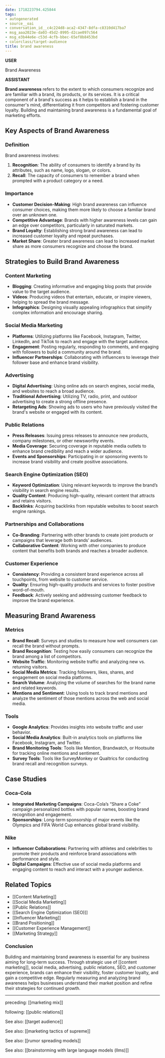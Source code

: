 ```yaml
---
date: 1718223794.425844
tags:
- autogenerated
- source__oai
- conversation_id__c4c224d8-aca2-4347-8dfa-c8310d417ba7
- msg_aaa2023e-da03-45d2-8995-d2cae097c564
- msg_e3b44e6e-c53d-4cfb-bbec-65ef8b8453bd
- colorclass/target-audience
title: brand awareness
---
```


**USER**

Brand Awareness


**ASSISTANT**

**Brand awareness** refers to the extent to which consumers recognize and are familiar with a brand, its products, or its services. It is a critical component of a brand's success as it helps to establish a brand in the consumer's mind, differentiating it from competitors and fostering customer loyalty. Building and maintaining brand awareness is a fundamental goal of marketing efforts.

## Key Aspects of Brand Awareness

### Definition

Brand awareness involves:
1. **Recognition**: The ability of consumers to identify a brand by its attributes, such as name, logo, slogan, or colors.
2. **Recall**: The capacity of consumers to remember a brand when prompted with a product category or a need.

### Importance

- **Customer Decision-Making**: High brand awareness can influence consumer choices, making them more likely to choose a familiar brand over an unknown one.
- **Competitive Advantage**: Brands with higher awareness levels can gain an edge over competitors, particularly in saturated markets.
- **Brand Loyalty**: Establishing strong brand awareness can lead to increased customer loyalty and repeat purchases.
- **Market Share**: Greater brand awareness can lead to increased market share as more consumers recognize and choose the brand.

## Strategies to Build Brand Awareness

### Content Marketing

- **Blogging**: Creating informative and engaging blog posts that provide value to the target audience.
- **Videos**: Producing videos that entertain, educate, or inspire viewers, helping to spread the brand message.
- **Infographics**: Designing visually appealing infographics that simplify complex information and encourage sharing.

### Social Media Marketing

- **Platforms**: Utilizing platforms like Facebook, Instagram, Twitter, LinkedIn, and TikTok to reach and engage with the target audience.
- **Engagement**: Posting regularly, responding to comments, and engaging with followers to build a community around the brand.
- **Influencer Partnerships**: Collaborating with influencers to leverage their follower base and enhance brand visibility.

### Advertising

- **Digital Advertising**: Using online ads on search engines, social media, and websites to reach a broad audience.
- **Traditional Advertising**: Utilizing TV, radio, print, and outdoor advertising to create a strong offline presence.
- **Retargeting Ads**: Showing ads to users who have previously visited the brand's website or engaged with its content.

### Public Relations

- **Press Releases**: Issuing press releases to announce new products, company milestones, or other newsworthy events.
- **Media Coverage**: Securing coverage in reputable media outlets to enhance brand credibility and reach a wider audience.
- **Events and Sponsorships**: Participating in or sponsoring events to increase brand visibility and create positive associations.

### Search Engine Optimization (SEO)

- **Keyword Optimization**: Using relevant keywords to improve the brand’s visibility in search engine results.
- **Quality Content**: Producing high-quality, relevant content that attracts and retains visitors.
- **Backlinks**: Acquiring backlinks from reputable websites to boost search engine rankings.

### Partnerships and Collaborations

- **Co-Branding**: Partnering with other brands to create joint products or campaigns that leverage both brands’ audiences.
- **Collaborative Content**: Working with other companies to produce content that benefits both brands and reaches a broader audience.

### Customer Experience

- **Consistency**: Providing a consistent brand experience across all touchpoints, from website to customer service.
- **Quality**: Ensuring high-quality products and services to foster positive word-of-mouth.
- **Feedback**: Actively seeking and addressing customer feedback to improve the brand experience.

## Measuring Brand Awareness

### Metrics

- **Brand Recall**: Surveys and studies to measure how well consumers can recall the brand without prompts.
- **Brand Recognition**: Testing how easily consumers can recognize the brand among a list of competitors.
- **Website Traffic**: Monitoring website traffic and analyzing new vs. returning visitors.
- **Social Media Metrics**: Tracking followers, likes, shares, and engagement on social media platforms.
- **Search Volume**: Analyzing the volume of searches for the brand name and related keywords.
- **Mentions and Sentiment**: Using tools to track brand mentions and analyze the sentiment of those mentions across the web and social media.

### Tools

- **Google Analytics**: Provides insights into website traffic and user behavior.
- **Social Media Analytics**: Built-in analytics tools on platforms like Facebook, Instagram, and Twitter.
- **Brand Monitoring Tools**: Tools like Mention, Brandwatch, or Hootsuite for tracking online mentions and sentiment.
- **Survey Tools**: Tools like SurveyMonkey or Qualtrics for conducting brand recall and recognition surveys.

## Case Studies

### Coca-Cola

- **Integrated Marketing Campaigns**: Coca-Cola’s “Share a Coke” campaign personalized bottles with popular names, boosting brand recognition and engagement.
- **Sponsorships**: Long-term sponsorship of major events like the Olympics and FIFA World Cup enhances global brand visibility.

### Nike

- **Influencer Collaborations**: Partnering with athletes and celebrities to promote their products and reinforce brand associations with performance and style.
- **Digital Campaigns**: Effective use of social media platforms and engaging content to reach and interact with a younger audience.

## Related Topics

- [[Content Marketing]]
- [[Social Media Marketing]]
- [[Public Relations]]
- [[Search Engine Optimization (SEO)]]
- [[Influencer Marketing]]
- [[Brand Positioning]]
- [[Customer Experience Management]]
- [[Marketing Strategy]]

### Conclusion

Building and maintaining brand awareness is essential for any business aiming for long-term success. Through strategic use of [[content marketing]], social media, advertising, public relations, SEO, and customer experience, brands can enhance their visibility, foster customer loyalty, and gain a competitive edge. Regularly measuring and analyzing brand awareness helps businesses understand their market position and refine their strategies for continued growth.


---

preceding: [[marketing mix]]  


following: [[public relations]]

See also: [[target audience]]


See also: [[marketing tactics of supreme]]


See also: [[rumor spreading models]]


See also: [[brainstorming with large language models (llms)]]